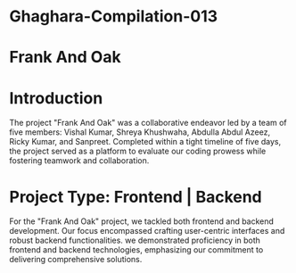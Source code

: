 # Ghaghara-Compilation-013
# Frank And Oak
# Introduction
The project "Frank And Oak" was a collaborative endeavor led by a team of five members: Vishal Kumar, Shreya Khushwaha, Abdulla Abdul Azeez, Ricky Kumar, and Sanpreet. Completed within a tight timeline of five days, the project served as a platform to evaluate our coding prowess while fostering teamwork and collaboration.

# Project Type: Frontend | Backend
For the "Frank And Oak" project, we tackled both frontend and backend development. Our focus encompassed crafting user-centric interfaces and robust backend functionalities. we demonstrated proficiency in both frontend and backend technologies, emphasizing our commitment to delivering comprehensive solutions.
